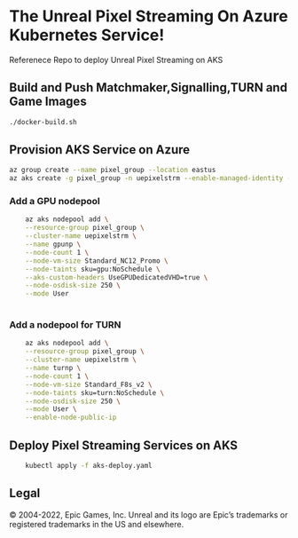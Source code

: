 # The Unreal Pixel Streaming On Azure Kubernetes Service!
Referenece Repo to deploy Unreal Pixel Streaming on AKS
## Build and Push Matchmaker,Signalling,TURN and Game Images
``` bash
./docker-build.sh
```
## Provision AKS Service on Azure
```bash
az group create --name pixel_group --location eastus
az aks create -g pixel_group -n uepixelstrm --enable-managed-identity --node-count 1 --enable-addons monitoring --enable-msi-auth-for-monitoring  --generate-ssh-keys

```
### Add a GPU nodepool
```bash
    az aks nodepool add \
    --resource-group pixel_group \
    --cluster-name uepixelstrm \
    --name gpunp \
    --node-count 1 \
    --node-vm-size Standard_NC12_Promo \
    --node-taints sku=gpu:NoSchedule \
    --aks-custom-headers UseGPUDedicatedVHD=true \
    --node-osdisk-size 250 \
    --mode User
    
```    
### Add a nodepool for TURN
```bash
    az aks nodepool add \
    --resource-group pixel_group \
    --cluster-name uepixelstrm \
    --name turnp \
    --node-count 1 \
    --node-vm-size Standard_F8s_v2 \
    --node-taints sku=turn:NoSchedule \
    --node-osdisk-size 250 \
    --mode User \
    --enable-node-public-ip
```
## Deploy Pixel Streaming Services on AKS
```bash 
    kubectl apply -f aks-deploy.yaml
```

## Legal
© 2004-2022, Epic Games, Inc. Unreal and its logo are Epic’s trademarks or registered trademarks in the US and elsewhere. 
